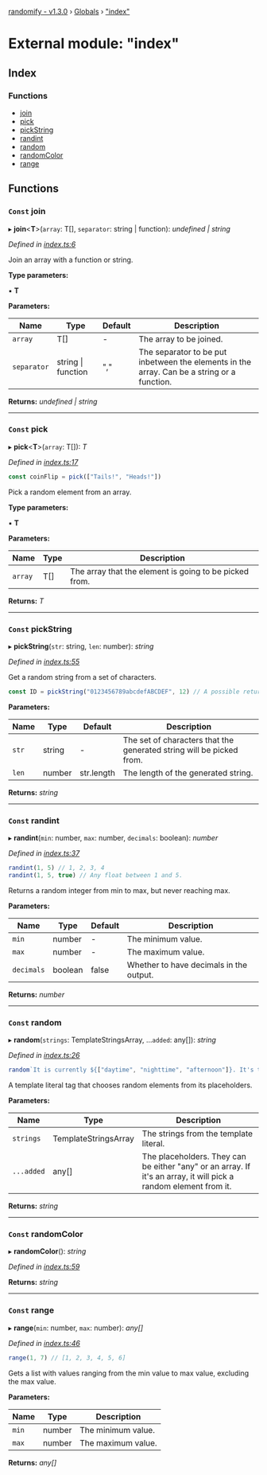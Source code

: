 [randomify - v1.3.0](../README.md) › [Globals](../globals.md) › ["index"](_index_.md)

# External module: "index"

## Index

### Functions

* [join](_index_.md#const-join)
* [pick](_index_.md#const-pick)
* [pickString](_index_.md#const-pickstring)
* [randint](_index_.md#const-randint)
* [random](_index_.md#const-random)
* [randomColor](_index_.md#const-randomcolor)
* [range](_index_.md#const-range)

## Functions

### `Const` join

▸ **join**<**T**>(`array`: T[], `separator`: string | function): *undefined | string*

*Defined in [index.ts:6](https://github.com/TNThacker2015/randomify/blob/a03ec7c/src/index.ts#L6)*

Join an array with a function or string.

**Type parameters:**

▪ **T**

**Parameters:**

Name | Type | Default | Description |
------ | ------ | ------ | ------ |
`array` | T[] | - | The array to be joined. |
`separator` | string &#124; function | "," | The separator to be put inbetween the elements in the array. Can be a string or a function.  |

**Returns:** *undefined | string*

___

### `Const` pick

▸ **pick**<**T**>(`array`: T[]): *T*

*Defined in [index.ts:17](https://github.com/TNThacker2015/randomify/blob/a03ec7c/src/index.ts#L17)*

```ts
const coinFlip = pick(["Tails!", "Heads!"])
```
Pick a random element from an array.

**Type parameters:**

▪ **T**

**Parameters:**

Name | Type | Description |
------ | ------ | ------ |
`array` | T[] | The array that the element is going to be picked from.  |

**Returns:** *T*

___

### `Const` pickString

▸ **pickString**(`str`: string, `len`: number): *string*

*Defined in [index.ts:55](https://github.com/TNThacker2015/randomify/blob/a03ec7c/src/index.ts#L55)*

Get a random string from a set of characters.
```ts
const ID = pickString("0123456789abcdefABCDEF", 12) // A possible return is "bB0d4D840bfc"
```

**Parameters:**

Name | Type | Default | Description |
------ | ------ | ------ | ------ |
`str` | string | - | The set of characters that the generated string will be picked from. |
`len` | number |  str.length | The length of the generated string.  |

**Returns:** *string*

___

### `Const` randint

▸ **randint**(`min`: number, `max`: number, `decimals`: boolean): *number*

*Defined in [index.ts:37](https://github.com/TNThacker2015/randomify/blob/a03ec7c/src/index.ts#L37)*

```ts
randint(1, 5) // 1, 2, 3, 4
randint(1, 5, true) // Any float between 1 and 5.
```
Returns a random integer from min to max, but never reaching max.

**Parameters:**

Name | Type | Default | Description |
------ | ------ | ------ | ------ |
`min` | number | - | The minimum value. |
`max` | number | - | The maximum value. |
`decimals` | boolean | false | Whether to have decimals in the output.  |

**Returns:** *number*

___

### `Const` random

▸ **random**(`strings`: TemplateStringsArray, ...`added`: any[]): *string*

*Defined in [index.ts:26](https://github.com/TNThacker2015/randomify/blob/a03ec7c/src/index.ts#L26)*

```ts
random`It is currently ${["daytime", "nighttime", "afternoon"]}. It's time to ${["work", "exercise", "eat"]}!`
```
A template literal tag that chooses random elements from its placeholders.

**Parameters:**

Name | Type | Description |
------ | ------ | ------ |
`strings` | TemplateStringsArray | The strings from the template literal. |
`...added` | any[] | The placeholders. They can be either "any" or an array. If it's an array, it will pick a random element from it.  |

**Returns:** *string*

___

### `Const` randomColor

▸ **randomColor**(): *string*

*Defined in [index.ts:59](https://github.com/TNThacker2015/randomify/blob/a03ec7c/src/index.ts#L59)*

**Returns:** *string*

___

### `Const` range

▸ **range**(`min`: number, `max`: number): *any[]*

*Defined in [index.ts:46](https://github.com/TNThacker2015/randomify/blob/a03ec7c/src/index.ts#L46)*

```ts
range(1, 7) // [1, 2, 3, 4, 5, 6]
```
Gets a list with values ranging from the min value to max value, excluding the max value.

**Parameters:**

Name | Type | Description |
------ | ------ | ------ |
`min` | number | The minimum value. |
`max` | number | The maximum value.  |

**Returns:** *any[]*
